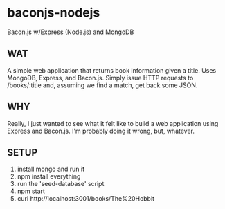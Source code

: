 baconjs-nodejs
==============

Bacon.js w/Express (Node.js) and MongoDB

WAT
---

A simple web application that returns book information
given a title. Uses MongoDB, Express, and Bacon.js. Simply
issue HTTP requests to /books/:title and, assuming we find
a match, get back some JSON.

WHY
---

Really, I just wanted to see what it felt like to build a
web application using Express and Bacon.js. I'm probably
doing it wrong, but, whatever.

SETUP
-----

1. install mongo and run it
1. npm install everything
1. run the 'seed-database' script
1. npm start
1. curl http://localhost:3001/books/The%20Hobbit
